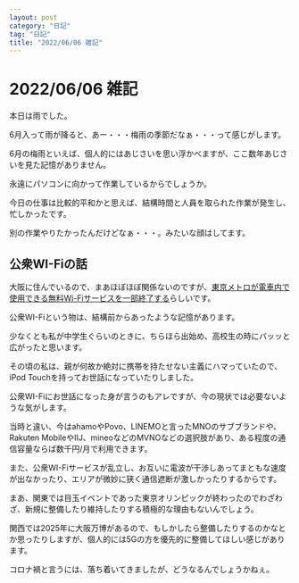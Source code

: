 ```yaml
---
layout: post
category: "日記"
tag: "日記"
title: "2022/06/06 雑記"
---
```


# 2022/06/06 雑記
本日は雨でした。

6月入って雨が降ると、あー・・・梅雨の季節だなぁ・・・って感じがします。

6月の梅雨といえば、個人的にはあじさいを思い浮かべますが、ここ数年あじさいを見た記憶がありません。

永遠にパソコンに向かって作業しているからでしょうか。
 
今日の仕事は比較的平和かと思えば、結構時間と人員を取られた作業が発生し、忙しかったです。

別の作業やりたかったんだけどなぁ・・・。みたいな顔はしてます。

## 公衆WI-Fiの話
大阪に住んでいるので、まあほぼほぼ関係ないのですが、[東京メトロが電車内で使用できる無料Wi-Fiサービスを一部終了する](https://news.infoseek.co.jp/article/20220602jcast20222438620/)らしいです。

公衆WI-Fiという物は、結構前からあったような記憶があります。

少なくとも私が中学生ぐらいのときに、ちらほら出始め、高校生の時にバッッと広がったと思います。

その頃の私は、親が何故か絶対に携帯を持たせない主義にハマっていたので、iPod Touchを持ってお世話になっていたりしました。

公衆WI-Fiにお世話になった身が言うのもアレですが、今の現状では必要ないような気がします。

当時と違い、今はahamoやPovo、LINEMOと言ったMNOのサブブランドや、Rakuten MobileやIIJ、mineoなどのMVNOなどの選択肢があり、ある程度の通信容量ならば数千円/月で利用できます。

また、公衆WI-Fiサービスが乱立し、お互いに電波が干渉しあってまともな速度が出なかったり、エリアが微妙に狭く通信遮断が激しかったりするからです。

まあ、関東では目玉イベントであった東京オリンピックが終わったのでわざわざ、新規に整備したり維持したりする積極的な理由もないんでしょう。

関西では2025年に大阪万博があるので、もしかしたら整備したりするのかなとか思ったりしますが、個人的には5Gの方を優先的に整備してほしい感じがあります。

コロナ禍と言うには、落ち着いてきましたが、どうなるんでしょうかねぇ。